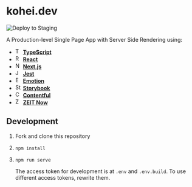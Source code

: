 # kohei.dev

![Deploy to Staging](https://github.com/axross/kohei.dev/workflows/Deploy%20to%20Staging/badge.svg)

A Production-level Single Page App with Server Side Rendering using:

- <img alt="TypeScript" src="https://user-images.githubusercontent.com/4289883/72760400-7524e080-3b8d-11ea-9b0c-f6e09280e6d8.png" height="16"> **[TypeScript](https://www.typescriptlang.org/)**
- <img alt="React" src="https://user-images.githubusercontent.com/4289883/72760398-7524e080-3b8d-11ea-95ea-736bd3081ac9.png" height="16"> **[React](https://reactjs.org)**
- <img alt="Next.js" src="https://user-images.githubusercontent.com/4289883/73734536-a4416300-46f2-11ea-94c5-db97d7e9a814.png" height="16"> **[Next.js](https://nextjs.org/)**
- <img alt="Jest" src="https://user-images.githubusercontent.com/4289883/72760396-748c4a00-3b8d-11ea-9eba-e3df28a3f18a.png" height="16"> **[Jest](https://jestjs.io/)**
- <img alt="Emotion" src="https://user-images.githubusercontent.com/4289883/72760395-748c4a00-3b8d-11ea-9303-9730e4788357.png" height="16"> **[Emotion](https://emotion.sh/)**
- <img alt="Storybook" src="https://user-images.githubusercontent.com/4289883/72760399-7524e080-3b8d-11ea-9174-1aa265d9c239.png" height="16"> **[Storybook](https://storybook.js.org/)**
- <img alt="Contentful" src="https://user-images.githubusercontent.com/4289883/72760394-748c4a00-3b8d-11ea-9a34-13a121d2d9d8.png" height="16"> **[Contentful](https://www.contentful.com/)**
- <img alt="ZEIT Now" src="https://user-images.githubusercontent.com/4289883/73734728-ef5b7600-46f2-11ea-8b4e-e8b09a3bbcee.png" height="16"> **[ZEIT Now](https://zeit.co/)**

## Development

1. Fork and clone this repository
2. ```
   npm install
   ```
3. ```
   npm run serve
   ```

   The access token for development is at `.env` and `.env.build`. To use different access tokens, rewrite them.
